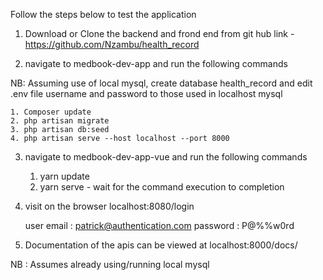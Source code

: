Follow the steps below to test the application

1. Download or Clone the backend and frond end from git hub link - https://github.com/Nzambu/health_record

2. navigate to medbook-dev-app and run the following commands

NB: Assuming use of local mysql, create database health_record and edit .env file username and password to those used in localhost mysql

    1. Composer update
    2. php artisan migrate
    3. php artisan db:seed
    4. php artisan serve --host localhost --port 8000

3. navigate to medbook-dev-app-vue and run the following commands
    1. yarn update
    2. yarn serve - wait for the command execution to completion

4. visit on the browser localhost:8080/login

    user email : patrick@authentication.com
    password : P@%%w0rd

5. Documentation of the apis can be viewed at localhost:8000/docs/

NB : Assumes already using/running local mysql
